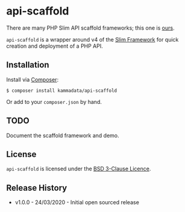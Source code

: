 # api-scaffold

There are many PHP Slim API scaffold frameworks; this one is [ours](https://www.kammadata.com/).

`api-scaffold` is a wrapper around v4 of the [Slim Framework](https://www.slimframework.com/)
for quick creation and deployment of a PHP API.

## Installation

Install via [Composer](https://getcomposer.org/):

```
$ composer install kammadata/api-scaffold
```

Or add to your `composer.json` by hand.

## TODO

Document the scaffold framework and demo.

## License

`api-scaffold` is licensed under the [BSD 3-Clause Licence](LICENSE.txt).

## Release History

* v1.0.0 - 24/03/2020 - Initial open sourced release
